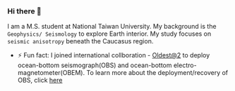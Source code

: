 ### Hi there 👋

I am a M.S. student at National Taiwan University. My background is the `Geophysics/ Seismology` to explore Earth interior. My study focuses on `seismic anisotropy` beneath the Caucasus region. 

- ⚡ Fun fact: I joined international collboration - [Oldest@2](http://eri-ndc.eri.u-tokyo.ac.jp/PacificArray/Oldest-2/) to deploy ocean-bottom seismograph(OBS) and ocean-bottom electro-magnetometer(OBEM). To learn more about the deployment/recovery of OBS, click [here](https://www.youtube.com/watch?v=yN_EWkIdX0k) 


<!--
**JingHuiTong/JingHuiTong** is a ✨ _special_ ✨ repository because its `README.md` (this file) appears on your GitHub profile.

Here are some ideas to get you started:

- 🔭 I’m currently working on ...
- 🌱 I’m currently learning ...
- 👯 I’m looking to collaborate on ...
- 🤔 I’m looking for help with ...
- 💬 Ask me about ...
- 📫 How to reach me: ...
- 😄 Pronouns: ...

-->
